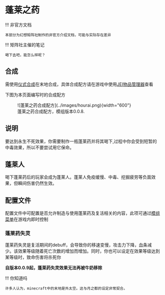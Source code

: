 # 蓬莱之药

!!! 非官方文档

    本部分为幻想矩阵社制作的非官方介绍文档，可能与实际存在差异

!!! 矩阵社主催的笔记

    喝下去吧，能怎么样呢？


## 合成

需使用[仪式合成](../功能与特性/仪式合成.md)在末地合成，具体合成配方请在游戏中使用[JEI物品管理器](https://www.mcmod.cn/class/459.html)查看

下图为本页面编写时的合成配方

<figure markdown>
  ![蓬莱之药合成配方](../images/hourai.png){width="600"}
  <figcaption>蓬莱之药合成配方，模组版本0.0.8.</figcaption>
</figure>

## 说明

要达到永生不死效果，你需要制作一瓶蓬莱药并将其喝下,过程中你会受到短暂的中毒效果，所以不要尝试用它保命。

## 蓬莱人

喝下蓬莱药后的玩家会成为蓬莱人。蓬莱人免疫缓慢、中毒、挖掘疲劳等负面效果，但瞬间伤害仍然生效。

## 配置文件

配置文件中可配置是否允许制造与使用蓬莱药及复活相关的内容，此项可通过[模组菜单](https://www.mcmod.cn/class/1675.html)在游戏内即时控制

### 蓬莱药失灵

蓬莱药失灵是复活期间的debuff，会导致你的移速变慢，攻击力下降，血条减少。该效果等级随着死亡次数的增加而增加。同时，你也可以设定在效果等级达到某等级时，致命伤害将杀死你

**自版本0.0.9起，蓬莱药失灵效果无法再被牛奶移除**

!!! 你知道吗

    许多人认为，minecraft中的末地是外太空。这与月之都的设定非常契合。
